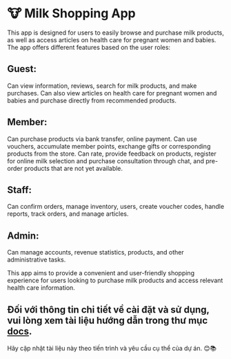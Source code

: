 # 🐮 Milk Shopping App

This app is designed for users to easily browse and purchase milk products, as well as access articles on health care for pregnant women and babies. The app offers different features based on the user roles:

## **Guest**:
Can view information, reviews, search for milk products, and make purchases. Can also view articles on health care for pregnant women and babies and purchase directly from recommended products.
  
## **Member**: 
Can purchase products via bank transfer, online payment. Can use vouchers, accumulate member points, exchange gifts or corresponding products from the store. Can rate, provide feedback on products, register for online milk selection and purchase consultation through chat, and pre-order products that are not yet available.
  
## **Staff**: 
Can confirm orders, manage inventory, users, create voucher codes, handle reports, track orders, and manage articles.
  
## **Admin**: 
Can manage accounts, revenue statistics, products, and other administrative tasks.

This app aims to provide a convenient and user-friendly shopping experience for users looking to purchase milk products and access relevant health care information.

Đối với thông tin chi tiết về cài đặt và sử dụng, vui lòng xem tài liệu hướng dẫn trong thư mục [docs](https://docs.google.com/document/d/1yvmd45YdcSHViA0HYDEPRxFCS-TnyH0OSEeQMWt52lY/edit?usp=sharing).
---
Hãy cập nhật tài liệu này theo tiến trình và yêu cầu cụ thể của dự án. 😊📚
